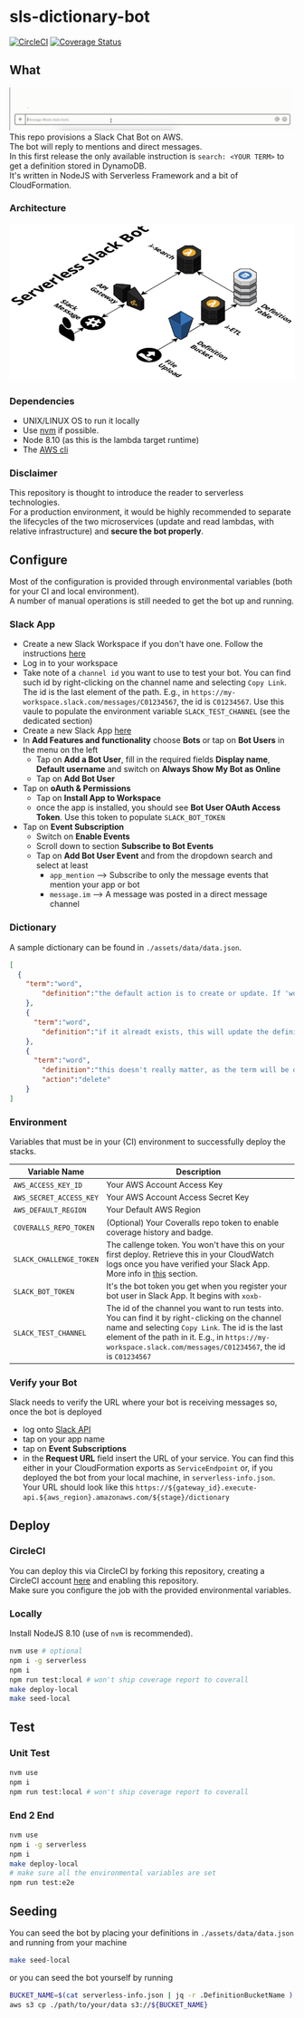 # sls-dictionary-bot

[![CircleCI](https://circleci.com/gh/giusedroid/sls-dictionary-bot.svg?style=svg)](https://circleci.com/gh/giusedroid/sls-dictionary-bot)
[![Coverage Status](https://coveralls.io/repos/github/giusedroid/sls-dictionary-bot/badge.svg)](https://coveralls.io/github/giusedroid/sls-dictionary-bot)

## What

![Databot](https://raw.githubusercontent.com/giusedroid/sls-dictionary-bot/master/assets/img/data-bot-2.gif)
This repo provisions a Slack Chat Bot on AWS.  
The bot will reply to mentions and direct messages.  
In this first release the only available instruction is `search: <YOUR TERM>` to get a definition stored in DynamoDB.  
It's written in NodeJS with Serverless Framework and a bit of CloudFormation.  

### Architecture

![Serverless Slack Bot Architecture](https://raw.githubusercontent.com/giusedroid/sls-dictionary-bot/master/assets/img/sls-bot.png)

### Dependencies

- UNIX/LINUX OS to run it locally
- Use [nvm](https://github.com/creationix/nvm) if possible.
- Node 8.10 (as this is the lambda target runtime)
- The [AWS cli](https://aws.amazon.com/cli/)

### Disclaimer

This repository is thought to introduce the reader to serverless technologies.  
For a production environment, it would be highly recommended to separate the lifecycles of the two microservices (update and read lambdas, with relative infrastructure) and **secure the bot properly**.  

## Configure

Most of the configuration is provided through environmental variables (both for your CI and local environment).  
A number of manual operations is still needed to get the bot up and running.

### Slack App

- Create a new Slack Workspace if you don't have one. Follow the instructions [here](https://get.slack.help/hc/en-us/articles/206845317-Create-a-Slack-workspace)
- Log in to your workspace
- Take note of a `channel id` you want to use to test your bot. You can find such id by right-clicking on the channel name and selecting `Copy Link`. The id is the last element of the path. E.g., in `https://my-workspace.slack.com/messages/C01234567`, the id is `C01234567`. Use this vaule to populate the environment variable `SLACK_TEST_CHANNEL` (see the dedicated section)
- Create a new Slack App [here](https://api.slack.com/apps?new_app=1)
- In **Add Features and functionality** choose **Bots** or tap on **Bot Users** in the menu on the left
  - Tap on **Add a Bot User**, fill in the required fields **Display name**, **Default username** and switch on **Always Show My Bot as Online**
  - Tap on **Add Bot User**
- Tap on **oAuth & Permissions**
  - Tap on **Install App to Workspace**
  - once the app is installed, you should see **Bot User OAuth Access Token**. Use this token to populate `SLACK_BOT_TOKEN`
- Tap on **Event Subscription**
  - Switch on **Enable Events**
  - Scroll down to section **Subscribe to Bot Events**
  - Tap on **Add Bot User Event** and from the dropdown search and select at least
    - `app_mention` --> Subscribe to only the message events that mention your app or bot
    - `message.im` --> A message was posted in a direct message channel


### Dictionary

A sample dictionary can be found in `./assets/data/data.json`.  

```json
[
  {
    "term":"word",
        "definition":"the default action is to create or update. If 'word' is not found, it will be added."
    },
    {
      "term":"word",
        "definition":"if it alreadt exists, this will update the definition of 'word'"
    },
    {
      "term":"word",
        "definition":"this doesn't really matter, as the term will be deleted",
        "action":"delete"
    }
]
```

### Environment

Variables that must be in your (CI) environment to successfully deploy the stacks.  

| Variable Name | Description |
|---------------|-------------|
| `AWS_ACCESS_KEY_ID` | Your AWS Account Access Key |
| `AWS_SECRET_ACCESS_KEY` | Your AWS Account Access Secret Key |
| `AWS_DEFAULT_REGION` | Your Default AWS Region|
| `COVERALLS_REPO_TOKEN` | (Optional) Your Coveralls repo token to enable coverage history and badge. |
| `SLACK_CHALLENGE_TOKEN` | The callenge token. You won't have this on your first deploy. Retrieve this in your CloudWatch logs once you have verified your Slack App. More info in [this](http://) section. |
| `SLACK_BOT_TOKEN` | It's the bot token you get when you register your bot user in Slack App. It begins with `xoxb-` |
| `SLACK_TEST_CHANNEL` | The id of the channel you want to run tests into. You can find it by right-clicking on the channel name and selecting `Copy Link`. The id is the last element of the path in it. E.g., in `https://my-workspace.slack.com/messages/C01234567`, the id is `C01234567`|

### Verify your Bot

Slack needs to verify the URL where your bot is receiving messages so, once the bot is deployed

- log onto [Slack API](https://api.slack.com/apps)
- tap on your app name
- tap on **Event Subscriptions**
- in the **Request URL** field insert the URL of your service. You can find this either in your CloudFormation exports as `ServiceEndpoint` or, if you deployed the bot from your local machine, in `serverless-info.json`. Your URL should look like this `https://${gateway_id}.execute-api.${aws_region}.amazonaws.com/${stage}/dictionary`

## Deploy

### CircleCI

You can deploy this via CircleCI by forking this repository, creating a CircleCI account [here](https://circleci.com) and enabling this repository.  
Make sure you configure the job with the provided environmental variables.

### Locally

Install NodeJS 8.10 (use of `nvm` is recommended).  

```bash
nvm use # optional
npm i -g serverless
npm i
npm run test:local # won't ship coverage report to coverall
make deploy-local
make seed-local
```

## Test

### Unit Test

```bash
nvm use
npm i
npm run test:local # won't ship coverage report to coverall
```

### End 2 End

```bash
nvm use
npm i -g serverless
npm i
make deploy-local
# make sure all the environmental variables are set
npm run test:e2e
```

## Seeding

You can seed the bot by placing your definitions in `./assets/data/data.json` and running from your machine

```bash
make seed-local
```

or you can seed the bot yourself by running

```bash
BUCKET_NAME=$(cat serverless-info.json | jq -r .DefinitionBucketName )
aws s3 cp ./path/to/your/data s3://${BUCKET_NAME}
```
